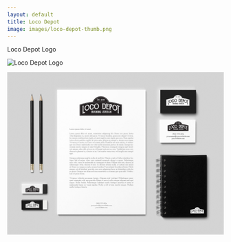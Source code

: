 ```yaml
---
layout: default
title: Loco Depot
image: images/loco-depot-thumb.png
---
```

Loco Depot Logo

![Loco Depot Logo](images/logo-depot-01.png)

![Loco Depot Logo 2](images/loco-depot-stationary.jpg)
